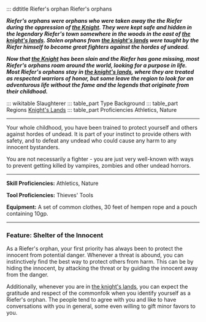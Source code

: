 ::: ddtitle Riefer's orphan
    Riefer's orphans

***Riefer's orphans were orphans who were taken away the the Riefer during the oppression of [the Knight](the-knight.md). They were kept safe and hidden in the legendary Riefer's town somewhere in the woods in the east of [the knight's lands](the-knights-lands.md). Stolen orphans from [the knight's lands](the-knights-lands.md) were taught by the Riefer himself to become great fighters against the hordes of undead.***

***Now that [the Knight](the-knight.md) has been slain and the Riefer has gone missing, most Riefer's orphans roam around the world, looking for a purpose in life. Most Riefer's orphans stay in [the knight's lands](the-knights-lands.md), where they are treated as respected warriors of honor, but some leave the region to look for an adventurous life without the fame and the legends that originate from their childhood.***

::: wikitable Slaughterer
    ::: table_part Type
        Background
    ::: table_part Regions
        [Knight's Lands](the-knights-lands.md)
    ::: table_part Proficiencies
        Athletics, Nature

---

Your whole childhood, you have been trained to protect yourself and others against hordes of undead. It is part of your instinct to provide others with safety, and to defeat any undead who could cause any harm to any innocent bystanders.

You are not necessarily a fighter - you are just very well-known with ways to prevent getting killed by vampires, zombies and other undead horrors.

---

**Skill Proficiencies:** Athletics, Nature

**Tool Proficiencies:** Thieves' Tools

**Equipment:** A set of common clothes, 30 feet of hempen rope and a pouch containing 10gp.

---

### **Feature: Shelter of the Innocent**

As a Riefer's orphan, your first priority has always been to protect the innocent from potential danger. Whenever a threat is abound, you can instinctively find the best way to protect others from harm. This can be by hiding the innocent, by attacking the threat or by guiding the innocent away from the danger.

Additionally, whenever you are in [the knight's lands](the-knights-lands.md), you can expect the gratitude and respect of the commonfolk when you identify yourself as a Riefer's orphan. The people tend to agree with you and like to have conversations with you in general, some even willing to gift minor favors to you.
